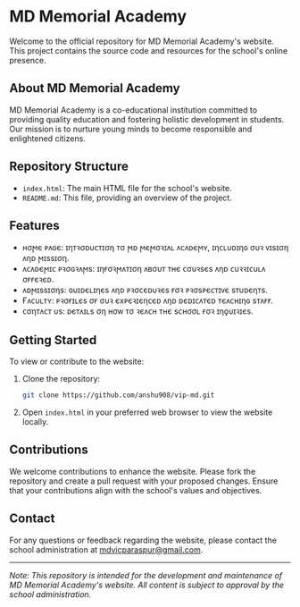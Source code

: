 # MD Memorial Academy

Welcome to the official repository for MD Memorial Academy's website. This project contains the source code and resources for the school's online presence.

## About MD Memorial Academy

MD Memorial Academy is a co-educational institution committed to providing quality education and fostering holistic development in students. Our mission is to nurture young minds to become responsible and enlightened citizens.

## Repository Structure

- `index.html`: The main HTML file for the school's website.
- `README.md`: This file, providing an overview of the project.

## Features

- ʜσϻє ᴘᴧɢє: ɪηᴛꝛσᴅυᴄᴛɪση ᴛσ ϻᴅ ϻєϻσꝛɪᴧʟ ᴧᴄᴧᴅєϻʏ, ɪηᴄʟυᴅɪηɢ συꝛ ᴠɪsɪση ᴧηᴅ ϻɪssɪση.
- ᴧᴄᴧᴅєϻɪᴄ ᴘꝛσɢꝛᴧϻs: ɪηғσꝛϻᴧᴛɪση ᴧʙσυᴛ ᴛʜє ᴄσυꝛsєs ᴧηᴅ ᴄυꝛꝛɪᴄυʟᴧ σғғєꝛєᴅ.
- ᴧᴅϻɪssɪσηs: ɢυɪᴅєʟɪηєs ᴧηᴅ ᴘꝛσᴄєᴅυꝛєs ғσꝛ ᴘꝛσsᴘєᴄᴛɪᴠє sᴛυᴅєηᴛs.
- Ғᴧᴄυʟᴛʏ: ᴘꝛσғɪʟєs σғ συꝛ єxᴘєꝛɪєηᴄєᴅ ᴧηᴅ ᴅєᴅɪᴄᴧᴛєᴅ ᴛєᴧᴄʜɪηɢ sᴛᴧғғ.
- ᴄσηᴛᴧᴄᴛ υs: ᴅєᴛᴧɪʟs ση ʜσᴡ ᴛσ ꝛєᴧᴄʜ ᴛʜє sᴄʜσσʟ ғσꝛ ɪηǫυɪꝛɪєs.
## Getting Started

To view or contribute to the website:

1. Clone the repository:
   ```bash
   git clone https://github.com/anshu908/vip-md.git
   ```
2. Open `index.html` in your preferred web browser to view the website locally.

## Contributions

We welcome contributions to enhance the website. Please fork the repository and create a pull request with your proposed changes. Ensure that your contributions align with the school's values and objectives.

## Contact

For any questions or feedback regarding the website, please contact the school administration at [mdvicparaspur@gmail.com](mailto:mdvicparaspur@gmail.com).

---

*Note: This repository is intended for the development and maintenance of MD Memorial Academy's website. All content is subject to approval by the school administration.*
